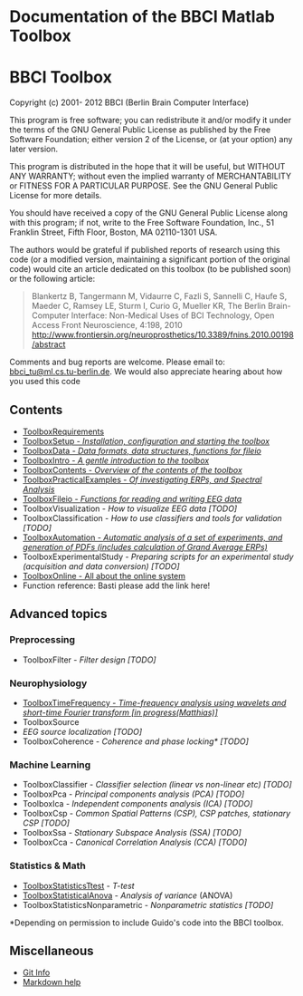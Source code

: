 Documentation of the BBCI Matlab Toolbox
========================================

# BBCI Toolbox

Copyright  (c) 2001- 2012  BBCI (Berlin Brain Computer Interface)

This program is free software; you can redistribute it and/or modify
it under the terms of the GNU General Public License as published by
the Free Software Foundation; either version 2 of the License, or
(at your option) any later version.

This program is distributed in the hope that it will be useful,
but WITHOUT ANY WARRANTY; without even the implied warranty of
MERCHANTABILITY or FITNESS FOR A PARTICULAR PURPOSE.  See the
GNU General Public License for more details.

You should have received a copy of the GNU General Public License along
with this program; if not, write to the Free Software Foundation, Inc.,
51 Franklin Street, Fifth Floor, Boston, MA 02110-1301 USA.

The authors would be grateful if published reports of research using this code
(or a modified version, maintaining a significant portion of the original code)
would cite an article dedicated on this toolbox (to be published soon) or the
following article:

>  Blankertz B, Tangermann M, Vidaurre C, Fazli S, Sannelli C, Haufe S, Maeder
>  C, Ramsey LE, Sturm I, Curio G, Mueller KR, The Berlin Brain-Computer
>  Interface: Non-Medical Uses of BCI Technology, Open   Access  Front
>  Neuroscience, 4:198, 2010
>  http://www.frontiersin.org/neuroprosthetics/10.3389/fnins.2010.00198/abstract

Comments and bug reports are welcome.  Please email to:
bbci_tu@ml.cs.tu-berlin.de.  We would also appreciate hearing about how you
used this code

Contents
--------

* [ToolboxRequirements](ToolboxRequirements.html)
* [ToolboxSetup   - *Installation, configuration and starting the toolbox* ](ToolboxSetup.html)
* [ToolboxData -  *Data formats, data structures, functions for fileio*](ToolboxData.html)
* [ToolboxIntro - *A gentle introduction to the toolbox*](ToolboxIntro.html)
* [ToolboxContents - *Overview of the contents of the toolbox*](ToolboxContents.html)
* [ToolboxPracticalExamples  - *Of investigating ERPs, and Spectral Analysis* ](ToolboxPracticalExamples.html)
* [ToolboxFileio  - *Functions for reading and writing EEG data*](ToolboxFileio.html)
* ToolboxVisualization - *How to visualize EEG data [TODO]*
* ToolboxClassification  - *How to use classifiers and tools for validation [TODO]*
* [ToolboxAutomation  - *Automatic analysis of a set of experiments, and generation of  PDFs (includes calculation of Grand Average ERPs)* ](ToolboxAutomation.html)
* ToolboxExperimentalStudy - *Preparing scripts for an experimental study (acquisition and data
    conversion)  [TODO]*
* [ToolboxOnline   - All about the online system ](ToolboxOnline.html)
* Function reference: Basti please add the link here!

Advanced topics
---------------

### Preprocessing

* ToolboxFilter - *Filter design [TODO]*

### Neurophysiology

* [ToolboxTimeFrequency - *Time-frequency analysis using wavelets and
  short-time Fourier transform [in
  progress(Matthias)]*](ToolboxTimeFrequency.html)
* ToolboxSource
* *EEG source localization [TODO]*
* ToolboxCoherence  - *Coherence and phase locking\* [TODO]*

### Machine Learning

* ToolboxClassifier  - *Classifier selection (linear vs non-linear etc) [TODO]*
* ToolboxPca  - *Principal components analysis (PCA) [TODO]*
* ToolboxIca  - *Independent components analysis (ICA) [TODO]*
* ToolboxCsp  - *Common Spatial Patterns (CSP), CSP patches, stationary CSP [TODO]*
* ToolboxSsa  - *Stationary Subspace Analysis (SSA) [TODO]*
* ToolboxCca  - *Canonical Correlation Analysis (CCA) [TODO]*

### Statistics & Math

* [ToolboxStatisticsTtest](ToolboxStatisticsTtest.html)  - *T-test*
* [ToolboxStatisticalAnova](ToolboxStatisticalAnova.html)  - *Analysis of variance* (ANOVA)
* ToolboxStatisticsNonparametric  - *Nonparametric statistics [TODO]*

\*Depending on permission to include Guido's code into the BBCI toolbox.

Miscellaneous
-------------

* [Git Info](git.html)
* [Markdown help](markdown.html)


